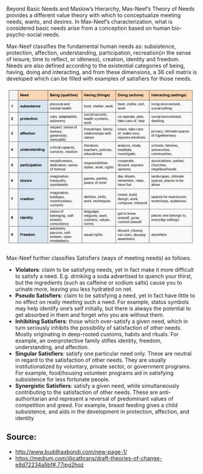 
Beyond Basic Needs and Maslow’s Hierarchy, Max-Neef’s Theory of Needs provides a different value theory with which to conceptualize meeting needs, wants, and desires. In Max-Neef’s characterization, what is considered basic needs arise from a conception based on human bio-psycho-social needs.

Max-Neef classifies the fundamental human needs as: subsistence, protection, affection, understanding, participation, recreation(in the sense of leisure, time to reflect, or idleness), creation, identity and freedom. Needs are also defined according to the existential categories of being, having, doing and interacting, and from these dimensions, a 36 cell matrix is developed which can be filled with examples of satisfiers for those needs.

<img src="https://raw.githubusercontent.com/lilianricaud/jeu_cartes_co-creatif/master/Max-Neefs-Theory-of-Needs.png">

Max-Neef further classifies Satisfiers (ways of meeting needs) as follows.

- **Violators**: claim to be satisfying needs, yet in fact make it more difficult to satisfy a need. E.g. drinking a soda advertised to quench your thirst, but the ingredients (such as caffeine or sodium salts) cause you to urinate more, leaving you less hydrated on net.
- **Pseudo Satisfiers**: claim to be satisfying a need, yet in fact have little to no effect on really meeting such a need. For example, status symbols may help identify one’s self initially, but there is always the potential to get absorbed in them and forget who you are without them.
- **Inhibiting Satisfiers**: those which over-satisfy a given need, which in turn seriously inhibits the possibility of satisfaction of other needs. Mostly originating in deep-rooted customs, habits and rituals. For example, an overprotective family stifles identity, freedom, understanding, and affection.
- **Singular Satisfiers**: satisfy one particular need only. These are neutral in regard to the satisfaction of other needs. They are usually institutionalized by voluntary, private sector, or government programs. For example, food/housing volunteer programs aid in satisfying subsistence for less fortunate people.
- **Synergistic Satisfiers**: satisfy a given need, while simultaneously contributing to the satisfaction of other needs. These are anti-authoritarian and represent a reversal of predominant values of competition and greed. For example, breast feeding gives a child subsistence, and aids in the development in protection, affection, and identity

## Source: 

- http://www.buddhaxbondi.com/new-page-1/
- https://medium.com/@cathrans/draft-theories-of-change-e8d72234a5bf#.77jpg2hqz
